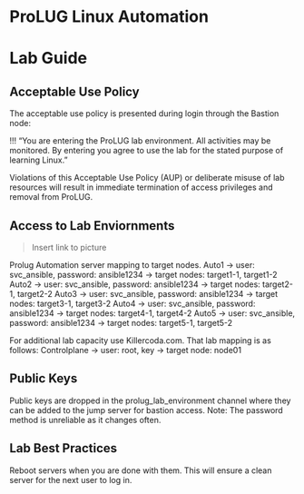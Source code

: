   
# ProLUG Linux Automation
# Lab Guide  

## Acceptable Use Policy

The acceptable use policy is presented during login through the Bastion node:  

!!! “You are entering the ProLUG lab environment. All activities may be monitored. By entering you agree to use the lab for the stated purpose of learning Linux.”

Violations of this Acceptable Use Policy (AUP) or deliberate misuse of lab resources will result in immediate termination of access privileges and removal from ProLUG.

## Access to Lab Enviornments

> Insert link to picture

Prolug Automation server mapping to target nodes.
Auto1 -> user: svc_ansible, password: ansible1234 -> target nodes: target1-1, target1-2
Auto2 -> user: svc_ansible, password: ansible1234 -> target nodes: target2-1, target2-2
Auto3 -> user: svc_ansible, password: ansible1234 -> target nodes: target3-1, target3-2
Auto4 -> user: svc_ansible, password: ansible1234 -> target nodes: target4-1, target4-2
Auto5 -> user: svc_ansible, password: ansible1234 -> target nodes: target5-1, target5-2

For additional lab capacity use Killercoda.com. That lab mapping is as follows:
Controlplane -> user: root, key -> target node: node01

## Public Keys

Public keys are dropped in the prolug_lab_environment channel where they can be added to the jump
server for bastion access.
Note: The password method is unreliable as it changes often.

## Lab Best Practices

Reboot servers when you are done with them. This will ensure a clean server for the next user to log in.
